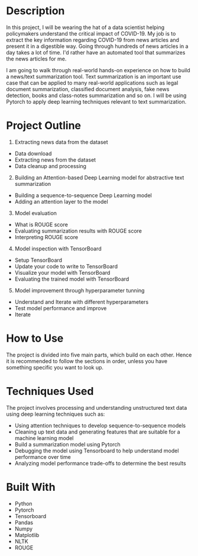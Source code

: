 # Description

In this project, I will be wearing the hat of a data scientist helping policymakers understand the critical impact of COVID-19. My job is to extract the key information regarding COVID-19 from news articles and present it in a digestible way. Going through hundreds of news articles in a day takes a lot of time. I'd rather have an automated tool that summarizes the news articles for me.

I am going to walk through real-world hands-on experience on how to build a news/text summarization tool. Text summarization is an important use case that can be applied to many real-world applications such as legal document summarization, classified document analysis, fake news detection, books and class-notes summarization and so on. I will be using Pytorch to apply deep learning techniques relevant to text summarization.

# Project Outline

1. Extracting news data from the dataset

- Data download
- Extracting news from the dataset
- Data cleanup and processing

2. Building an Attention-based Deep Learning model for abstractive text summarization

- Building a sequence-to-sequence Deep Learning model
- Adding an attention layer to the model

3. Model evaluation

- What is ROUGE score
- Evaluating summarization results with ROUGE score
- Interpreting ROUGE score

4. Model inspection with TensorBoard

- Setup TensorBoard
- Update your code to write to TensorBoard
- Visualize your model with TensorBoard
- Evaluating the trained model with TensorBoard

5. Model improvement through hyperparameter tunning

- Understand and Iterate with different hyperparameters
- Test model performance and improve
- Iterate

# How to Use

The project is divided into five main parts, which build on each other. Hence it is recommended to follow the sections in order, unless you have something specific you want to look up.

# Techniques Used

The project involves processing and understanding unstructured text data using deep learning techniques such as:

- Using attention techniques to develop sequence-to-sequence models
- Cleaning up text data and generating features that are suitable for a machine learning model
- Build a summarization model using Pytorch
- Debugging the model using Tensorboard to help understand model performance over time
- Analyzing model performance trade-offs to determine the best results

# Built With

- Python
- Pytorch
- Tensorboard
- Pandas
- Numpy
- Matplotlib
- NLTK
- ROUGE
